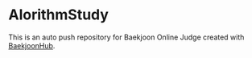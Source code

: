 # AlorithmStudy
This is an auto push repository for Baekjoon Online Judge created with [BaekjoonHub](https://github.com/BaekjoonHub/BaekjoonHub).
